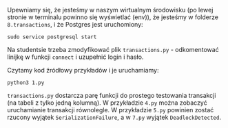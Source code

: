 Upewniamy się, że jesteśmy w naszym wirtualnym środowisku (po lewej stronie w terminalu powinno się wyświetlać (env)), że jesteśmy w folderze `8.transactions`, i że Postgres jest uruchomiony:

```
sudo service postgresql start
```

Na studentsie trzeba zmodyfikować plik `transactions.py` - odkomentować linijkę w funkcji `connect` i uzupełnić login i hasło.

Czytamy kod źródłowy przykładów i je uruchamiamy:
```
python3 1.py
```

`transactions.py` dostarcza parę funkcji do prostego testowania transakcji (na tabeli z tylko jedną kolumną).
W przykładzie `4.py` można zobaczyć uruchamianie transakcji równolegle.
W przykładzie `5.py` powinien zostać rzucony wyjątek `SerializationFailure`, a w `7.py` wyjątek `DeadlockDetected`.
